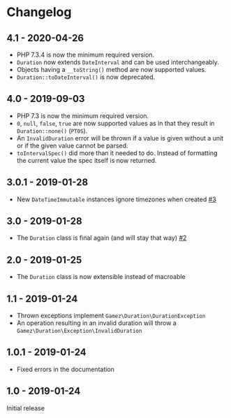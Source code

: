 # Changelog

## 4.1 - 2020-04-26

* PHP 7.3.4 is now the minimum required version.
* `Duration` now extends `DateInterval` and can be used interchangeably.
* Objects having a `__toString()` method are now supported values.
* `Duration::toDateInterval()` is now deprecated.

## 4.0 - 2019-09-03

* PHP 7.3 is now the minimum required version.
* `0`, `null`, `false`, `true` are now supported values as in that they result in `Duration::none()` (`PT0S`).
* An `InvalidDuration` error will be thrown if a value is given without a unit or if the given value cannot be parsed. 
* `toIntervalSpec()` did more than it needed to do. Instead of formatting the current value the spec itself is now returned.

## 3.0.1 - 2019-01-28

* New `DateTimeImmutable` instances ignore timezones when created [#3](https://github.com/jeromegamez/duration-php/issues/3)

## 3.0 - 2019-01-28

* The `Duration` class is final again (and will stay that way) [#2](https://github.com/jeromegamez/duration-php/issues/2)

## 2.0 - 2019-01-25

* The `Duration` class is now extensible instead of macroable

## 1.1 - 2019-01-24

* Thrown exceptions implement `Gamez\Duration\DurationException`
* An operation resulting in an invalid duration will throw a `Gamez\Duration\Exception\InvalidDuration`

## 1.0.1 - 2019-01-24

* Fixed errors in the documentation

## 1.0 - 2019-01-24

Initial release
